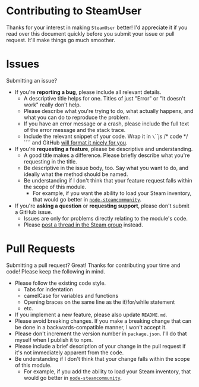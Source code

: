 # Contributing to SteamUser

Thanks for your interest in making `SteamUser` better! I'd appreciate it if you read over this document quickly before
you submit your issue or pull request. It'll make things go much smoother.

# Issues

Submitting an issue?

- If you're **reporting a bug**, please include all relevant details.
	- A descriptive title helps for one. Titles of just "Error" or "It doesn't work" really don't help.
	- Please describe what you're trying to do, what actually happens, and what you can do to reproduce the problem.
	- If you have an error message or a crash, please include the full text of the error message and the stack trace.
	- Include the relevant snippet of your code. Wrap it in `\`\`\`js /* code */ \`\`\`` and GitHub [will format it nicely for you](https://help.github.com/articles/github-flavored-markdown/#syntax-highlighting).
- If you're **requesting a feature**, please be descriptive and understanding.
	- A good title makes a difference. Please briefly describe what you're requesting in the title.
	- Be descriptive in the issue body, too. Say what you want to do, and ideally what the method should be named.
	- Be understanding if I don't think that your feature request falls within the scope of this module.
		- For example, if you want the ability to load your Steam inventory, that would go better in [`node-steamcommunity`](https://github.com/DoctorMcKay/node-steamcommunity).
- If you're **asking a question** or **requesting support**, please don't submit a GitHub issue.
	- Issues are only for problems directly relating to the module's code.
	- Please [post a thread in the Steam group](https://steamcommunity.com/groups/SteamRE/discussions/4/) instead.

# Pull Requests

Submitting a pull request? Great! Thanks for contributing your time and code! Please keep the following in mind.

- Please follow the existing code style.
	- Tabs for indentation
	- camelCase for variables and functions
	- Opening braces on the same line as the if/for/while statement
	- etc.
- If you implement a new feature, please also update `README.md`.
- Please avoid breaking changes. If you make a breaking change that can be done in a backwards-compatible manner, I won't accept it.
- Please don't increment the version number in `package.json`. I'll do that myself when I publish it to npm.
- Please include a brief description of your change in the pull request if it's not immediately apparent from the code.
- Be understanding if I don't think that your change falls within the scope of this module.
	- For example, if you add the ability to load your Steam inventory, that would go better in [`node-steamcommunity`](https://github.com/DoctorMcKay/node-steamcommunity).
